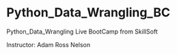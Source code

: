 # Python_Data_Wrangling_BC

Python_Data_Wrangling Live BootCamp from SkillSoft

Instructor: Adam Ross Nelson
